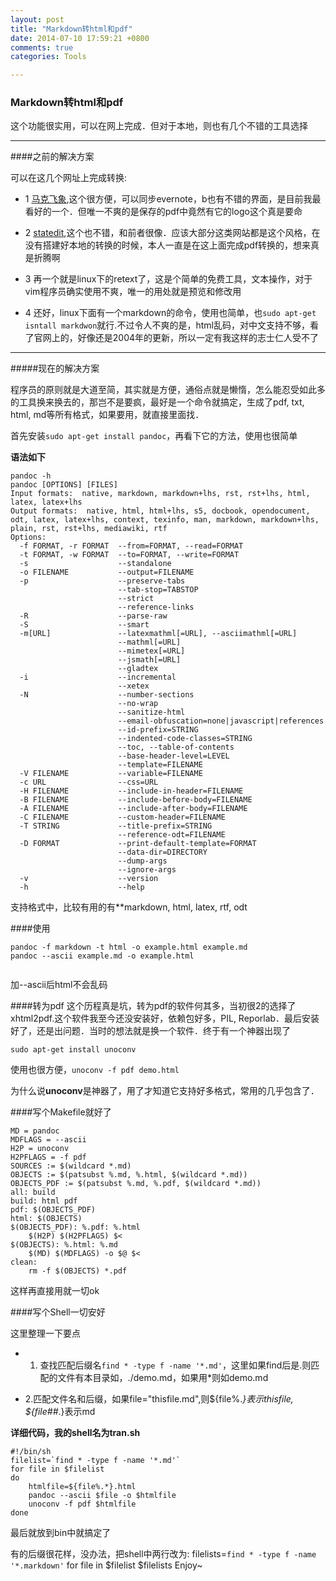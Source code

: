```yaml
---
layout: post
title: "Markdown转html和pdf"
date: 2014-07-10 17:59:21 +0800
comments: true
categories: Tools

---
```


### Markdown转html和pdf

这个功能很实用，可以在网上完成．但对于本地，则也有几个不错的工具选择

---

####之前的解决方案

可以在这几个网址上完成转换:

- 1 [马克飞象](http://maxiang.info/),这个很方便，可以同步evernote，b也有不错的界面，是目前我最看好的一个．但唯一不爽的是保存的pdf中竟然有它的logo这个真是要命

- 2 [statedit](https://stackedit.io/),这个也不错，和前者很像．应该大部分这类网站都是这个风格，在没有搭建好本地的转换的时候，本人一直是在这上面完成pdf转换的，想来真是折腾啊
    
- 3 再一个就是linux下的retext了，这是个简单的免费工具，文本操作，对于vim程序员确实使用不爽，唯一的用处就是预览和修改用

- 4 还好，linux下面有一个markdown的命令，使用也简单，也`sudo apt-get isntall markdwon`就行.不过令人不爽的是，html乱码，对中文支持不够，看了官网上的，好像还是2004年的更新，所以一定有我这样的志士仁人受不了

---
#####现在的解决方案

程序员的原则就是大道至简，其实就是方便，通俗点就是懒惰，怎么能忍受如此多的工具换来换去的，那岂不是要疯，最好是一个命令就搞定，生成了pdf, txt, html, md等所有格式，如果要用，就直接里面找．

首先安装`sudo apt-get install pandoc`，再看下它的方法，使用也很简单

**语法如下**

    pandoc -h
    pandoc [OPTIONS] [FILES]
    Input formats:  native, markdown, markdown+lhs, rst, rst+lhs, html, latex, latex+lhs
    Output formats:  native, html, html+lhs, s5, docbook, opendocument, odt, latex, latex+lhs, context, texinfo, man, markdown, markdown+lhs, plain, rst, rst+lhs, mediawiki, rtf
    Options:
      -f FORMAT, -r FORMAT  --from=FORMAT, --read=FORMAT                    
      -t FORMAT, -w FORMAT  --to=FORMAT, --write=FORMAT                     
      -s                    --standalone                                    
      -o FILENAME           --output=FILENAME                               
      -p                    --preserve-tabs                                 
                            --tab-stop=TABSTOP                              
                            --strict                                        
                            --reference-links                               
      -R                    --parse-raw                                     
      -S                    --smart                                         
      -m[URL]               --latexmathml[=URL], --asciimathml[=URL]        
                            --mathml[=URL]                                  
                            --mimetex[=URL]                                 
                            --jsmath[=URL]                                  
                            --gladtex                                       
      -i                    --incremental                                   
                            --xetex                                         
      -N                    --number-sections                               
                            --no-wrap                                       
                            --sanitize-html                                 
                            --email-obfuscation=none|javascript|references  
                            --id-prefix=STRING                              
                            --indented-code-classes=STRING                  
                            --toc, --table-of-contents                      
                            --base-header-level=LEVEL                       
                            --template=FILENAME                             
      -V FILENAME           --variable=FILENAME                             
      -c URL                --css=URL                                       
      -H FILENAME           --include-in-header=FILENAME                    
      -B FILENAME           --include-before-body=FILENAME                  
      -A FILENAME           --include-after-body=FILENAME                   
      -C FILENAME           --custom-header=FILENAME                        
      -T STRING             --title-prefix=STRING                           
                            --reference-odt=FILENAME                        
      -D FORMAT             --print-default-template=FORMAT                 
                            --data-dir=DIRECTORY                            
                            --dump-args                                     
                            --ignore-args                                   
      -v                    --version                                       
      -h                    --help
支持格式中，比较有用的有**markdown, html, latex, rtf, odt

####使用

```
pandoc -f markdown -t html -o example.html example.md
pandoc --ascii example.md -o example.html
    
```
加--ascii后html不会乱码

####转为pdf 
这个历程真是坑，转为pdf的软件何其多，当初很2的选择了xhtml2pdf.这个软件我至今还没安装好，依赖包好多，PIL, Reporlab．最后安装好了，还是出问题．当时的想法就是换一个软件．终于有一个神器出现了

    sudo apt-get install unoconv

使用也很方便，`unoconv -f pdf demo.html`

为什么说**unoconv**是神器了，用了才知道它支持好多格式，常用的几乎包含了．

####写个Makefile就好了

    MD = pandoc
    MDFLAGS = --ascii
    H2P = unoconv
    H2PFLAGS = -f pdf 
    SOURCES := $(wildcard *.md)
    OBJECTS := $(patsubst %.md, %.html, $(wildcard *.md))
    OBJECTS_PDF := $(patsubst %.md, %.pdf, $(wildcard *.md))
    all: build
    build: html pdf
    pdf: $(OBJECTS_PDF)
    html: $(OBJECTS)
    $(OBJECTS_PDF): %.pdf: %.html
    	$(H2P) $(H2PFLAGS) $< 
    $(OBJECTS): %.html: %.md
    	$(MD) $(MDFLAGS) -o $@ $<
    clean:
    	rm -f $(OBJECTS) *.pdf
这样再直接用就一切ok

####写个Shell一切安好

这里整理一下要点

- 1. 查找匹配后缀名`find * -type f -name '*.md'`，这里如果find后是.则匹配的文件有本目录如，./demo.md，如果用*则如demo.md

- 2.匹配文件名和后缀，如果file="thisfile.md",则${file%.*}表示thisfile, ${file##*.}表示md


**详细代码，我的shell名为tran.sh**

    #!/bin/sh                                                          
    filelist=`find * -type f -name '*.md'`
    for file in $filelist
    do   
        htmlfile=${file%.*}.html
        pandoc --ascii $file -o $htmlfile
        unoconv -f pdf $htmlfile
    done 

最后就放到bin中就搞定了

有的后缀很花样，没办法，把shell中两行改为:
    filelists=`find * -type f -name '*.markdown'`
    for file in $filelist $filelists
Enjoy~
